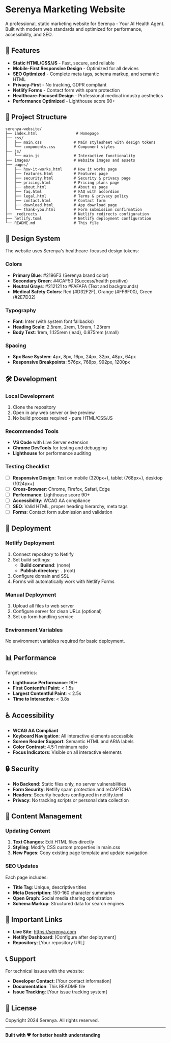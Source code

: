 # Serenya Marketing Website

A professional, static marketing website for Serenya - Your AI Health Agent. Built with modern web standards and optimized for performance, accessibility, and SEO.

## 🚀 Features

- **Static HTML/CSS/JS** - Fast, secure, and reliable
- **Mobile-First Responsive Design** - Optimized for all devices
- **SEO Optimized** - Complete meta tags, schema markup, and semantic HTML
- **Privacy-First** - No tracking, GDPR compliant
- **Netlify Forms** - Contact form with spam protection
- **Healthcare-Focused Design** - Professional medical industry aesthetics
- **Performance Optimized** - Lighthouse score 90+

## 📁 Project Structure

```
serenya-website/
├── index.html                 # Homepage
├── css/
│   ├── main.css              # Main stylesheet with design tokens
│   └── components.css        # Component styles
├── js/
│   └── main.js               # Interactive functionality
├── images/                   # Website images and assets
├── pages/
│   ├── how-it-works.html     # How it works page
│   ├── features.html         # Features page
│   ├── security.html         # Security & privacy page
│   ├── pricing.html          # Pricing plans page
│   ├── about.html            # About us page
│   ├── faq.html              # FAQ with accordion
│   ├── legal.html            # Terms & privacy policy
│   ├── contact.html          # Contact form
│   ├── download.html         # App download page
│   └── thank-you.html        # Form submission confirmation
├── _redirects                # Netlify redirects configuration
├── netlify.toml              # Netlify deployment configuration
└── README.md                 # This file
```

## 🎨 Design System

The website uses Serenya's healthcare-focused design tokens:

### Colors
- **Primary Blue**: #2196F3 (Serenya brand color)
- **Secondary Green**: #4CAF50 (Success/health positive)
- **Neutral Grays**: #212121 to #FAFAFA (Text and backgrounds)
- **Medical Safety Colors**: Red (#D32F2F), Orange (#FF6F00), Green (#2E7D32)

### Typography
- **Font**: Inter (with system font fallbacks)
- **Heading Scale**: 2.5rem, 2rem, 1.5rem, 1.25rem
- **Body Text**: 1rem, 1.125rem (lead), 0.875rem (small)

### Spacing
- **8px Base System**: 4px, 8px, 16px, 24px, 32px, 48px, 64px
- **Responsive Breakpoints**: 576px, 768px, 992px, 1200px

## 🛠 Development

### Local Development

1. Clone the repository
2. Open in any web server or live preview
3. No build process required - pure HTML/CSS/JS

### Recommended Tools
- **VS Code** with Live Server extension
- **Chrome DevTools** for testing and debugging
- **Lighthouse** for performance auditing

### Testing Checklist

- [ ] **Responsive Design**: Test on mobile (320px+), tablet (768px+), desktop (1024px+)
- [ ] **Cross-Browser**: Chrome, Firefox, Safari, Edge
- [ ] **Performance**: Lighthouse score 90+
- [ ] **Accessibility**: WCAG AA compliance
- [ ] **SEO**: Valid HTML, proper heading hierarchy, meta tags
- [ ] **Forms**: Contact form submission and validation

## 🚀 Deployment

### Netlify Deployment

1. Connect repository to Netlify
2. Set build settings:
   - **Build command**: (none)
   - **Publish directory**: `.` (root)
3. Configure domain and SSL
4. Forms will automatically work with Netlify Forms

### Manual Deployment

1. Upload all files to web server
2. Configure server for clean URLs (optional)
3. Set up form handling service

### Environment Variables

No environment variables required for basic deployment.

## 📊 Performance

Target metrics:
- **Lighthouse Performance**: 90+
- **First Contentful Paint**: < 1.5s
- **Largest Contentful Paint**: < 2.5s
- **Time to Interactive**: < 3.8s

## ♿ Accessibility

- **WCAG AA Compliant**
- **Keyboard Navigation**: All interactive elements accessible
- **Screen Reader Support**: Semantic HTML and ARIA labels
- **Color Contrast**: 4.5:1 minimum ratio
- **Focus Indicators**: Visible on all interactive elements

## 🔒 Security

- **No Backend**: Static files only, no server vulnerabilities
- **Form Security**: Netlify spam protection and reCAPTCHA
- **Headers**: Security headers configured in netlify.toml
- **Privacy**: No tracking scripts or personal data collection

## 📝 Content Management

### Updating Content

1. **Text Changes**: Edit HTML files directly
2. **Styling**: Modify CSS custom properties in main.css
3. **New Pages**: Copy existing page template and update navigation

### SEO Updates

Each page includes:
- **Title Tag**: Unique, descriptive titles
- **Meta Description**: 150-160 character summaries
- **Open Graph**: Social media sharing optimization
- **Schema Markup**: Structured data for search engines

## 🔗 Important Links

- **Live Site**: https://serenya.com
- **Netlify Dashboard**: [Configure after deployment]
- **Repository**: [Your repository URL]

## 📞 Support

For technical issues with the website:
- **Developer Contact**: [Your contact information]
- **Documentation**: This README file
- **Issue Tracking**: [Your issue tracking system]

## 📄 License

Copyright 2024 Serenya. All rights reserved.

---

**Built with ❤️ for better health understanding**